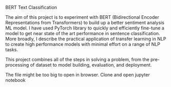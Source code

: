 BERT Text Classification

The aim of this project is to experiment with BERT (Bidirectional Encoder Representations from Transformers) to build up a better sentiment analysis ML model. I have used PyTorch library to quickly and efficiently fine-tune a model to get near state of the art performance in sentence classification. More broadly, I describe the practical application of transfer learning in NLP to create high performance models with minimal effort on a range of NLP tasks.

This project combines all of the steps in solving a problem, from the pre-processing of dataset to model building, evaluation, and deployment. 

The file might be too big to open in browser. Clone and open jupyter notebook

